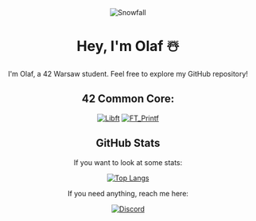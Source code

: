<div align="center">
  <img src="https://github.com/0h-laugh/assets/raw/main/pure-css-snow-animation.gif" alt="Snowfall">

# Hey, I'm Olaf ☃️

I'm Olaf, a 42 Warsaw student. Feel free to explore my GitHub repository!

## 42 Common Core:

[![Libft](https://img.shields.io/badge/Libft-Repository-blue)](https://github.com/0h-laugh/Core/tree/main/libft)
[![FT_Printf](https://img.shields.io/badge/FT_Printf-Repository-green)](https://github.com/0h-laugh/Core/tree/main/ft_printf)


  
## GitHub Stats

If you want to look at some stats:
  
[![Top Langs](https://github-readme-stats.vercel.app/api/top-langs/?username=0h-laugh&layout=compact)](https://github.com/0h-laugh)

If you need anything, reach me here:

[![Discord](https://img.shields.io/badge/Discord-YourDiscordTag-9cf)](https://discordapp.com/users/YourDiscordID)
</div>
